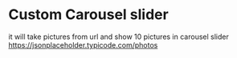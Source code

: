 # Custom Carousel slider 
it will take pictures from url and show 10 pictures in carousel slider https://jsonplaceholder.typicode.com/photos
